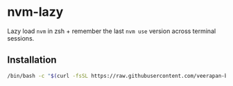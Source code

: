 # nvm-lazy

Lazy load `nvm` in zsh + remember the last `nvm use` version across terminal sessions.

## Installation

```bash
/bin/bash -c "$(curl -fsSL https://raw.githubusercontent.com/veerapan-boo/nvm-lazy/main/install.sh)"
